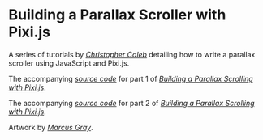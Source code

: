 Building a Parallax Scroller with Pixi.js
=========================================

A series of tutorials by *[Christopher Caleb](http://www.yeahbutisitflash.com/?page_id=2)* detailing how to write a parallax scroller using JavaScript and Pixi.js.

The accompanying *[source code](https://github.com/ccaleb/pixi-parallax-scroller/tree/master/tutorial-1)* for part 1 of *[Building a Parallax Scrolling with Pixi.js](http://www.yeahbutisitflash.com/?p=5226)*.

The accompanying *[source code](http://www.yeahbutisitflash.com/?p=5666)* for part 2 of *[Building a Parallax Scrolling with Pixi.js](http://www.yeahbutisitflash.com/?p=5226)*.

Artwork by *[Marcus Gray](http://gray-marcus.wix.com/grayillustration)*.
